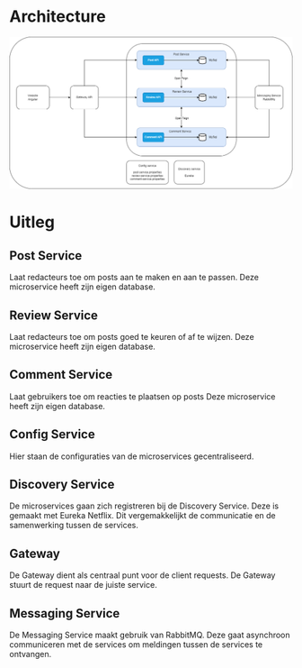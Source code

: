 # Architecture

![Architecture](https://github.com/pxlit-projects/project-HarleenBhandalPXL/blob/main/architecture/Architectuur.png)

# Uitleg
## Post Service
Laat redacteurs toe om posts aan te maken en aan te passen.
Deze microservice heeft zijn eigen database.

## Review Service
Laat redacteurs toe om posts goed te keuren of af te wijzen.
Deze microservice heeft zijn eigen database.

## Comment Service
Laat gebruikers toe om reacties te plaatsen op posts
Deze microservice heeft zijn eigen database.

## Config Service
Hier staan de configuraties van de microservices gecentraliseerd. 

## Discovery Service
De microservices gaan zich registreren bij de Discovery Service. Deze is gemaakt met Eureka Netflix. Dit vergemakkelijkt de communicatie en de samenwerking tussen de services.

## Gateway
De Gateway dient als centraal punt voor de client requests. De Gateway stuurt de request naar de juiste service.

## Messaging Service
De Messaging Service maakt gebruik van RabbitMQ. Deze gaat asynchroon communiceren met de services om meldingen tussen de services te ontvangen.
